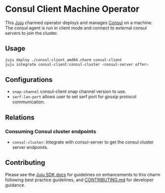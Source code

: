 # Consul Client Machine Operator

This [Juju](https://juju.is) charmed operator deploys and manages [Consul](https://www.consul.io/) on a machine.
The consul agent is run in client mode and connect to external consul servers to join the cluster.

## Usage

```sh
juju deploy ./consul-client_amd64.charm consul-client
juju integrate consul-client:consul-cluster <consul-server offer>
```

## Configurations

* `snap-channel` consul-client snap channel version to use.
* `serf-lan-port` allows user to set serf port for gossip protocol communication.

## Relations

### Consuming Consul cluster endpoints

* `consul-cluster`: Integrate with consul-server to get the consul cluster server
endpoints.

## Contributing

Please see the [Juju SDK docs](https://juju.is/docs/sdk) for guidelines on enhancements to this
charm following best practice guidelines, and
[CONTRIBUTING.md](https://github.com/canonical/catalogue-k8s-operator/blob/main/CONTRIBUTING.md) for developer
guidance.
